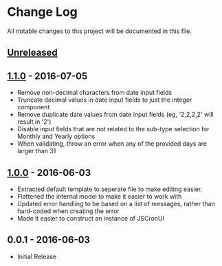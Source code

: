 # Change Log

All notable changes to this project will be documented in this file.

## [Unreleased]

## [1.1.0] - 2016-07-05
- Remove non-decimal characters from date input fields
- Truncate decimal values in date input fields to just the integer component
- Remove duplicate date values from date input fields (eg, '2,2,2,2' will result in '2')
- Disable input fields that are not related to the sub-type selection for Monthly and Yearly options
- When validating, throw an error when any of the provided days are larger than 31

## [1.0.0] - 2016-06-03
- Extracted default template to seperate file to make editing easier.
- Flattened the internal model to make it easier to work with
- Updated error handling to be based on a list of messages, rather than hard-coded when creating the error
- Made it easier to construct an instance of JSCronUI

## 0.0.1 - 2016-06-03
- Initial Release



[Unreleased]: https://github.com/roydanenterprises/JSCronUI/compare/v1.1.0...HEAD
[1.1.0]: https://github.com/roydanenterprises/JSCronUI/compare/v0.0.1...v1.1.0
[1.0.0]: https://github.com/roydanenterprises/JSCronUI/compare/v0.0.1...v1.0.0